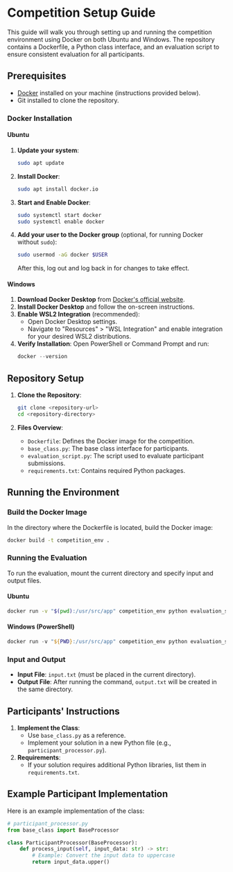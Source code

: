 # Competition Setup Guide

This guide will walk you through setting up and running the competition environment using Docker on both Ubuntu and Windows. The repository contains a Dockerfile, a Python class interface, and an evaluation script to ensure consistent evaluation for all participants.

## Prerequisites
- [Docker](https://docs.docker.com/get-docker/) installed on your machine (instructions provided below).
- Git installed to clone the repository.

### Docker Installation

#### Ubuntu
1. **Update your system**:
   ```bash
   sudo apt update
   ```

2. **Install Docker**:
   ```bash
   sudo apt install docker.io
   ```

3. **Start and Enable Docker**:
   ```bash
   sudo systemctl start docker
   sudo systemctl enable docker
   ```

4. **Add your user to the Docker group** (optional, for running Docker without `sudo`):
   ```bash
   sudo usermod -aG docker $USER
   ```
   After this, log out and log back in for changes to take effect.

#### Windows
1. **Download Docker Desktop** from [Docker's official website](https://www.docker.com/products/docker-desktop).
2. **Install Docker Desktop** and follow the on-screen instructions.
3. **Enable WSL2 Integration** (recommended):
   - Open Docker Desktop settings.
   - Navigate to "Resources" > "WSL Integration" and enable integration for your desired WSL2 distributions.
4. **Verify Installation**:
   Open PowerShell or Command Prompt and run:
   ```powershell
   docker --version
   ```

## Repository Setup
1. **Clone the Repository**:
   ```bash
   git clone <repository-url>
   cd <repository-directory>
   ```

2. **Files Overview**:
   - `Dockerfile`: Defines the Docker image for the competition.
   - `base_class.py`: The base class interface for participants.
   - `evaluation_script.py`: The script used to evaluate participant submissions.
   - `requirements.txt`: Contains required Python packages.

## Running the Environment

### Build the Docker Image

In the directory where the Dockerfile is located, build the Docker image:

```bash
docker build -t competition_env .
```

### Running the Evaluation

To run the evaluation, mount the current directory and specify input and output files.

#### Ubuntu
```bash
docker run -v "$(pwd):/usr/src/app" competition_env python evaluation_script.py input.txt output.txt
```

#### Windows (PowerShell)
```powershell
docker run -v "${PWD}:/usr/src/app" competition_env python evaluation_script.py input.txt output.txt
```

### Input and Output
- **Input File**: `input.txt` (must be placed in the current directory).
- **Output File**: After running the command, `output.txt` will be created in the same directory.

## Participants' Instructions
1. **Implement the Class**:
   - Use `base_class.py` as a reference.
   - Implement your solution in a new Python file (e.g., `participant_processor.py`).
2. **Requirements**:
   - If your solution requires additional Python libraries, list them in `requirements.txt`.

## Example Participant Implementation
Here is an example implementation of the class:

```python
# participant_processor.py
from base_class import BaseProcessor

class ParticipantProcessor(BaseProcessor):
    def process_input(self, input_data: str) -> str:
        # Example: Convert the input data to uppercase
        return input_data.upper()
```


